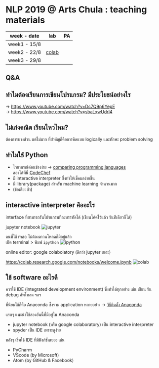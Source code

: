 # NLP 2019 @ Arts Chula : teaching materials
|week - date| lab | PA |
|:-:|:-:|:-:|
|week1 - 15/8|||
|week2 - 22/8|[colab](https://colab.research.google.com/drive/1f4UQh-U7U3kWh7tDVB1hd9HOV2zrEZP_)||
|week3 - 29/8|||

## Q&A 
## ทำไมต้องเรียนการเขียนโปรแกรม? มีประโยชน์อย่างไร

-> https://www.youtube.com/watch?v=Dc7Q9p6YepE <br>
-> https://www.youtube.com/watch?v=sbaLxwUdrI4

## ไม่เก่งคณิต เรียนไหวไหม?
ต้องการบางส่วน แต่ไม่มาก ที่สำคัญก็คือการคิดแบบ logically และทักษะ problem solving

## ทำไมใช้ Python
- ไวยากรณ์ค่อนข้างง่าย -> [comparing programming languages](https://github.com/nozomiyamada/NLP2019/issues/2)<br>
  ลองได้ที่นี่ [CodeChef](https://www.codechef.com/ide)
- มี interactive interpreter ซึ่งทำให้เช็คผลง่ายขึ้น
- มี library(package) สำหรับ machine learning จำนวนมาก
- (ข้อเสีย: ช้า)

## interactive interpreter คืออะไร

interface ที่สามารถรันโปรแกรมทีละบรรทัดได้ (เขียนโค้ดไว้แล้ว รันทีเดียวก็ได้)

jupyter notebook
![jupyter](https://user-images.githubusercontent.com/44984892/61967609-04e33b00-b000-11e9-85ae-9f1d7b048a6b.png)

คนที่ใช้ mac ไม่ต้องดาวนโหลดก็มีอยู่แล้ว <br>เปิด terminal > พิมพ์ `ipython`
![ipython](https://user-images.githubusercontent.com/44984892/61967950-e9c4fb00-b000-11e9-9f78-ce3deff8d6f3.png)

online editor: google colabolatory (ดีกว่า jupyter เยอะ)

https://colab.research.google.com/notebooks/welcome.ipynb
![colab](https://user-images.githubusercontent.com/44984892/61969994-07489380-b006-11e9-9ae6-6b424ca398da.png)

## ใช้ software อะไรดี
ควรใช้ IDE (integrated development environment) ซึ่งทำได้ทุกอย่าง เช่น เขียน รัน debug อัพโหลด ฯลฯ

ที่นิยมใช้ก็คือ Anaconda ซึ่งรวม application หลายอย่าง -> [วิธีติดตั้ง Anaconda](https://docs.google.com/document/d/15UdZINoQhB8zAWBCMKoAofSxQUmDMXoaz-iibF2IkZ4/edit?usp=sharing)

แรกๆ แนะนำใช้สองอันนี้ที่มีอยู่ใน Anaconda

- jupyter notebook (หรือ google colaboratory) เป็น interactive interpreter
- spyder เป็น IDE เพราะดูง่าย

หลังๆ เริ่มใช้ IDE ที่มีฟังก์ชันเยอะ เช่น

- PyCharm
- VScode (by Microsoft)
- Atom (by GitHub & Facebook)

